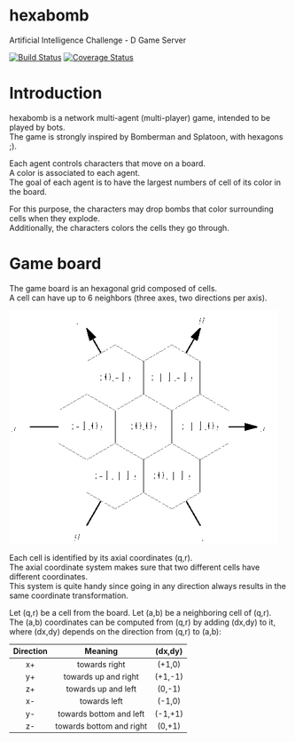 hexabomb
========
Artificial Intelligence Challenge - D Game Server

[![Build Status](https://travis-ci.org/mpoquet/hexabomb.svg?branch=master)](https://travis-ci.org/mpoquet/hexabomb)
[![Coverage Status](https://coveralls.io/repos/github/mpoquet/hexabomb/badge.svg?branch=master)](https://coveralls.io/github/mpoquet/hexabomb?branch=master)

Introduction
===========

hexabomb is a network multi-agent (multi-player) game, intended to be played by bots.  
The game is strongly inspired by Bomberman and Splatoon, with hexagons ;).

Each agent controls characters that move on a board.  
A color is associated to each agent.  
The goal of each agent is to have the largest numbers of cell of its color in the board.

For this purpose, the characters may drop bombs that color surrounding cells when they explode.  
Additionally, the characters colors the cells they go through.

Game board
==========

The game board is an hexagonal grid composed of cells.  
A cell can have up to 6 neighbors (three axes, two directions per axis).

![Axial coordinate system][axial coordinate system]

Each cell is identified by its axial coordinates (q,r).  
The axial coordinate system makes sure that two different cells have different coordinates.  
This system is quite handy since going in any direction always results in the same coordinate transformation.

Let (q,r) be a cell from the board. Let (a,b) be a neighboring cell of (q,r).  
The (a,b) coordinates can be computed from (q,r) by adding (dx,dy) to it,  
where (dx,dy) depends on the direction from (q,r) to (a,b):

| Direction |          Meaning         | (dx,dy) |
|:---------:|:------------------------:|:-------:|
| x+        | towards right            | (+1,0)  |
| y+        | towards up and right     | (+1,-1) |
| z+        | towards up and left      | (0,-1)  |
| x-        | towards left             | (-1,0)  |
| y-        | towards bottom and left  | (-1,+1) |
| z-        | towards bottom and right | (0,+1)  |

[axial coordinate system]: doc/img/hexagon.png "Axial coordinate system"
